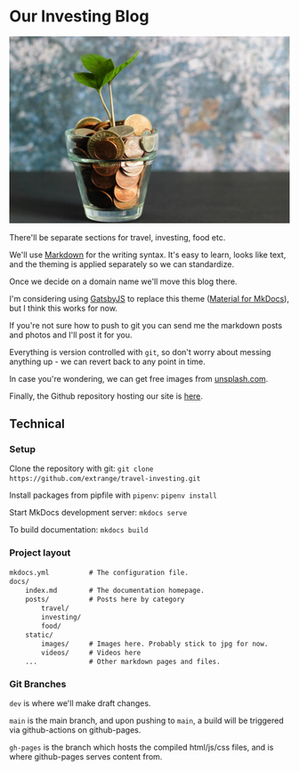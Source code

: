 # Our Investing Blog

![](static/images/index/money-pot.jpg)

There'll be separate sections for travel, investing, food etc.

We'll use [Markdown](https://guides.github.com/features/mastering-markdown/) for the writing syntax. It's easy to learn, looks like text, and the theming is applied separately so we can standardize.

Once we decide on a domain name we'll move this blog there.

I'm considering using [GatsbyJS](https://www.gatsbyjs.com/) to replace this theme ([Material for MkDocs](https://squidfunk.github.io/mkdocs-material/)), but I think this works for now.

If you're not sure how to push to git you can send me the markdown posts and photos and I'll post it for you.

Everything is version controlled with `git`, so don't worry about messing anything up - we can revert back to any point in time.

In case you're wondering, we can get free images from [unsplash.com](https://unsplash.com/).

Finally, the Github repository hosting our site is [here](https://github.com/extrange/travel-investing).

## Technical

### Setup

Clone the repository with git: `git clone https://github.com/extrange/travel-investing.git`

Install packages from pipfile with `pipenv`: `pipenv install`

Start MkDocs development server: `mkdocs serve`

To build documentation: `mkdocs build`

### Project layout

    mkdocs.yml          # The configuration file.
    docs/   
        index.md        # The documentation homepage.
        posts/          # Posts here by category
            travel/ 
            investing/
            food/
        static/ 
            images/     # Images here. Probably stick to jpg for now.
            videos/     # Videos here
        ...             # Other markdown pages and files.

### Git Branches

`dev` is where we'll make draft changes.

`main` is the main branch, and upon pushing to `main`, a build will be triggered via github-actions on github-pages.

`gh-pages` is the branch which hosts the compiled html/js/css files, and is where github-pages serves content from.